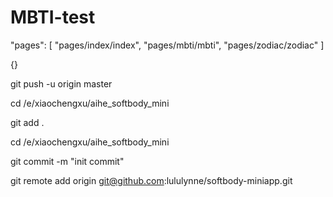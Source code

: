  # MBTI-test

"pages": [
  "pages/index/index",
  "pages/mbti/mbti",
  "pages/zodiac/zodiac"
]

{}



git push -u origin master

cd /e/xiaochengxu/aihe_softbody_mini

git add .

cd /e/xiaochengxu/aihe_softbody_mini

git commit -m "init commit"


git remote add origin git@github.com:lululynne/softbody-miniapp.git